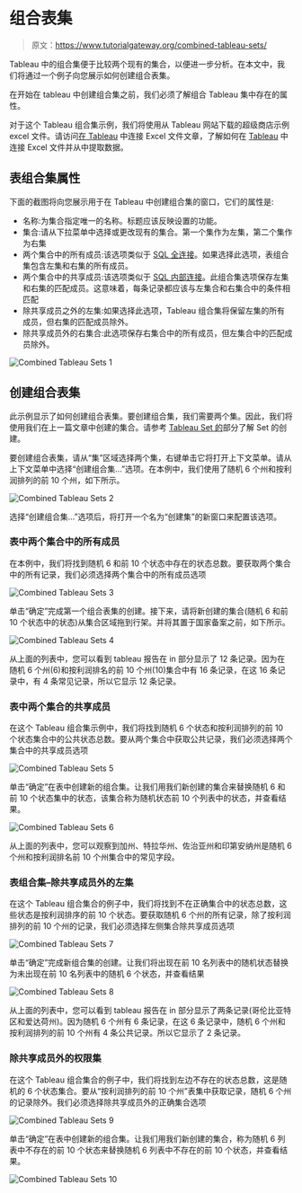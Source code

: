 # 组合表集

> 原文：<https://www.tutorialgateway.org/combined-tableau-sets/>

Tableau 中的组合集便于比较两个现有的集合，以便进一步分析。在本文中，我们将通过一个例子向您展示如何创建组合表集。

在开始在 tableau 中创建组合集之前，我们必须了解组合 Tableau 集中存在的属性。

对于这个 Tableau 组合集示例，我们将使用从 Tableau 网站下载的超级商店示例 excel 文件。请访问[在 Tableau](https://www.tutorialgateway.org/connecting-to-excel-files-in-tableau/) 中连接 Excel 文件文章，了解如何在 [Tableau](https://www.tutorialgateway.org/tableau/) 中连接 Excel 文件并从中提取数据。

## 表组合集属性

下面的截图将向您展示用于在 Tableau 中创建组合集的窗口，它们的属性是:

*   名称:为集合指定唯一的名称。标题应该反映设置的功能。
*   集合:请从下拉菜单中选择或更改现有的集合。第一个集作为左集，第二个集作为右集
*   两个集合中的所有成员:该选项类似于 [SQL 全连接](https://www.tutorialgateway.org/sql-full-join/)。如果选择此选项，表组合集包含左集和右集的所有成员。
*   两个集合中的共享成员:该选项类似于 [SQL 内部连接](https://www.tutorialgateway.org/sql-inner-join/)。此组合集选项保存左集和右集的匹配成员。这意味着，每条记录都应该与左集合和右集合中的条件相匹配
*   除共享成员之外的左集:如果选择此选项，Tableau 组合集将保留左集的所有成员，但右集的匹配成员除外。
*   除共享成员外的右集合:此选项保存右集合中的所有成员，但左集合中的匹配成员除外。

![Combined Tableau Sets 1](img/3682074429e0944ebb4370ab198d0a0c.png)

## 创建组合表集

此示例显示了如何创建组合表集。要创建组合集，我们需要两个集。因此，我们将使用我们在上一篇文章中创建的集合。请参考 [Tableau Set 的](https://www.tutorialgateway.org/tableau-set/)部分了解 Set 的创建。

要创建组合表集，请从“集”区域选择两个集，右键单击它将打开上下文菜单。请从上下文菜单中选择“创建组合集...”选项。在本例中，我们使用了随机 6 个州和按利润排列的前 10 个州，如下所示。

![Combined Tableau Sets 2](img/9d75f74a77dc6cb94aa888258dd69492.png)

选择“创建组合集...”选项后，将打开一个名为“创建集”的新窗口来配置该选项。

### 表中两个集合中的所有成员

在本例中，我们将找到随机 6 和前 10 个状态中存在的状态总数。要获取两个集合中的所有记录，我们必须选择两个集合中的所有成员选项

![Combined Tableau Sets 3](img/14e982c4f19e982ccbb59d488e6277a6.png)

单击“确定”完成第一个组合表集的创建。接下来，请将新创建的集合(随机 6 和前 10 个状态中的状态)从集合区域拖到行架。并将其置于国家备案之前，如下所示。

![Combined Tableau Sets 4](img/d23c3341c55d191bfef74a5b18e68b37.png)

从上面的列表中，您可以看到 tableau 报告在 in 部分显示了 12 条记录。因为在随机 6 个州(6)和按利润排名的前 10 个州(10)集合中有 16 条记录，在这 16 条记录中，有 4 条常见记录，所以它显示 12 条记录。

### 表中两个集合的共享成员

在这个 Tableau 组合集示例中，我们将找到随机 6 个状态和按利润排列的前 10 个状态集合中的公共状态总数。要从两个集合中获取公共记录，我们必须选择两个集合中的共享成员选项

![Combined Tableau Sets 5](img/ac4edce7bae87013bb65d9112bb7f92a.png)

单击“确定”在表中创建新的组合集。让我们用我们新创建的集合来替换随机 6 和前 10 个状态集中的状态，该集合称为随机状态前 10 个列表中的状态，并查看结果。

![Combined Tableau Sets 6](img/cab9c04a5a1d0055180f879182ef0bf2.png)

从上面的列表中，您可以观察到加州、特拉华州、佐治亚州和印第安纳州是随机 6 个州和按利润排名前 10 个州集合中的常见字段。

### 表组合集–除共享成员外的左集

在这个 Tableau 组合集合的例子中，我们将找到不在正确集合中的状态总数，这些状态是按利润排序的前 10 个状态。要获取随机 6 个州的所有记录，除了按利润排列的前 10 个州的记录，我们必须选择左侧集合除共享成员选项

![Combined Tableau Sets 7](img/e16373009243e43f66c2602df01d4d75.png)

单击“确定”完成新组合集的创建。让我们将出现在前 10 名列表中的随机状态替换为未出现在前 10 名列表中的随机 6 个状态，并查看结果

![Combined Tableau Sets 8](img/cdca095dbbb29ec9546cc34df311010d.png)

从上面的列表中，您可以看到 tableau 报告在 in 部分显示了两条记录(哥伦比亚特区和爱达荷州)。因为随机 6 个州有 6 条记录，在这 6 条记录中，随机 6 个州和按利润排列的前 10 个州有 4 条公共记录。所以它显示了 2 条记录。

### 除共享成员外的权限集

在这个 Tableau 组合集合的例子中，我们将找到左边不存在的状态总数，这是随机的 6 个状态集合。要从“按利润排列的前 10 个州”表集中获取记录，随机 6 个州的记录除外。我们必须选择除共享成员外的正确集合选项

![Combined Tableau Sets 9](img/2374951b59e8d710ec3cd5342a9a0063.png)

单击“确定”在表中创建新的组合集。让我们用我们新创建的集合，称为随机 6 列表中不存在的前 10 个状态来替换随机 6 列表中不存在的前 10 个状态，并查看结果。

![Combined Tableau Sets 10](img/24514ade89b4182b9471f87bb67d3625.png)
